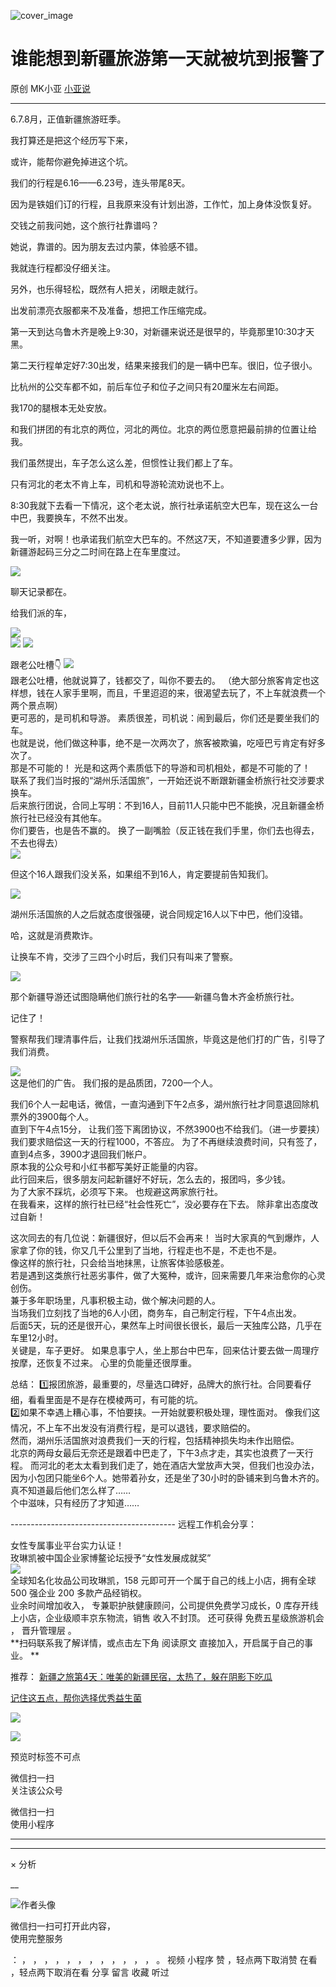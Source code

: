 ![cover_image](https://mmbiz.qpic.cn/mmbiz_jpg/A8SKDch4cJGFf6KQSibHvAiaGFEVGaMr1chSUKd60YCq01PxMrdD11EBIkoCOricXXHd44ib0OJpukNtZyRdLicj3ag/0?wx_fmt=jpeg)

#  谁能想到新疆旅游第一天就被坑到报警了

原创  MK小亚  [ 小亚说 ](javascript:void\(0\);)

__ _ _ _ _

  

6.7.8月，正值新疆旅游旺季。

  

我打算还是把这个经历写下来，

或许，能帮你避免掉进这个坑。

  

我们的行程是6.16——6.23号，连头带尾8天。

因为是铁姐们订的行程，且我原来没有计划出游，工作忙，加上身体没恢复好。

  

交钱之前我问她，这个旅行社靠谱吗？

她说，靠谱的。因为朋友去过内蒙，体验感不错。

我就连行程都没仔细关注。

另外，也乐得轻松，既然有人把关，闭眼走就行。

出发前漂亮衣服都来不及准备，想把工作压缩完成。

  

第一天到达乌鲁木齐是晚上9:30，对新疆来说还是很早的，毕竟那里10:30才天黑。

  

第二天行程单定好7:30出发，结果来接我们的是一辆中巴车。很旧，位子很小。

  

比杭州的公交车都不如，前后车位子和位子之间只有20厘米左右间距。

我170的腿根本无处安放。

  

和我们拼团的有北京的两位，河北的两位。北京的两位愿意把最前排的位置让给我。

我们虽然提出，车子怎么这么差，但惯性让我们都上了车。

  

只有河北的老太不肯上车，司机和导游轮流劝说也不上。

8:30我就下去看一下情况，这个老太说，旅行社承诺航空大巴车，现在这么一台中巴，我要换车，不然不出发。

  

我一听，对啊！也承诺我们航空大巴车的。不然这7天，不知道要遭多少罪，因为新疆游起码三分之二时间在路上在车里度过。

  

![](https://mmbiz.qpic.cn/mmbiz_jpg/A8SKDch4cJGFf6KQSibHvAiaGFEVGaMr1cfibx1SghBaUH5mrCaYrJzHXyxPmGhz6bOLyREFdLWtD2jHZksByaUug/640?wx_fmt=jpeg)  

  

  

聊天记录都在。

给我们派的车，

  

![](https://mmbiz.qpic.cn/mmbiz_jpg/A8SKDch4cJGFf6KQSibHvAiaGFEVGaMr1c7MFjjCYDic1JsQRHDz4AxTaNgeYsnIesAblfJaaRNiaoUbbPmvEpkLHA/640?wx_fmt=jpeg)  
![](https://mmbiz.qpic.cn/mmbiz_jpg/A8SKDch4cJGFf6KQSibHvAiaGFEVGaMr1cl7xnFMqMBv9GTq0nCMEnphyPHlqNFdzSDxLW0TXRqJqlYZje2eK4XQ/640?wx_fmt=jpeg)
![](https://mmbiz.qpic.cn/mmbiz_jpg/A8SKDch4cJGFf6KQSibHvAiaGFEVGaMr1csvFcaVbxTGAmKl9aK1EjyzPibpPECicw4vlg8u7HLKvibiauB6Hia7A2mOg/640?wx_fmt=jpeg)  
  
跟老公吐槽👇
![](https://mmbiz.qpic.cn/mmbiz_jpg/A8SKDch4cJGFf6KQSibHvAiaGFEVGaMr1crheeokRHxZe1EjiaOaSD3rQlELq87TXIzXZmI8hic365icUpEGaibfnLqg/640?wx_fmt=jpeg)  
跟老公吐槽，他就说算了，钱都交了，叫你不要去的。
（绝大部分旅客肯定也这样想，钱在人家手里啊，而且，千里迢迢的来，很渴望去玩了，不上车就浪费一个两个景点啊）  
更可恶的，是司机和导游。  素质很差，司机说：闹到最后，你们还是要坐我们的车。  
也就是说，他们做这种事，绝不是一次两次了，旅客被欺骗，吃哑巴亏肯定有好多次了。  
那是不可能的！  光是和这两个素质低下的导游和司机相处，都是不可能的了！  
联系了我们当时报的“湖州乐活国旅”，一开始还说不断跟新疆金桥旅行社交涉要求换车。  
后来旅行团说，合同上写明：不到16人，目前11人只能中巴不能换，况且新疆金桥旅行社已经没有其他车。  
你们要告，也是告不赢的。  换了一副嘴脸（反正钱在我们手里，你们去也得去，不去也得去）  
![](https://mmbiz.qpic.cn/mmbiz_jpg/A8SKDch4cJGFf6KQSibHvAiaGFEVGaMr1cwLLp3YLJSRaZNUP4vN1hrMR3XXEJicpzQM8nqmlzrOTXLd5GoNibqZ3w/640?wx_fmt=jpeg)  
  
但这个16人跟我们没关系，如果组不到16人，肯定要提前告知我们。  
  
![](https://mmbiz.qpic.cn/mmbiz_jpg/A8SKDch4cJGFf6KQSibHvAiaGFEVGaMr1cCnEBDuA0fgRyfKUOVibyH4rsebvOtdibGnqicjicyhzyUH7dfLFCS0jvGg/640?wx_fmt=jpeg)

  

  

湖州乐活国旅的人之后就态度很强硬，说合同规定16人以下中巴，他们没错。

  

哈，这就是消费欺诈。

  

让换车不肯，交涉了三四个小时后，我们只有叫来了警察。

  

![](https://mmbiz.qpic.cn/mmbiz_jpg/A8SKDch4cJGFf6KQSibHvAiaGFEVGaMr1cnxQKyWdDVvXzGKQoCFHCZpAyuKS5b6gphcPicnwCqn1ricC73WYKexeA/640?wx_fmt=jpeg)

  

那个新疆导游还试图隐瞒他们旅行社的名字——新疆乌鲁木齐金桥旅行社。

记住了！

  

警察帮我们理清事件后，让我们找湖州乐活国旅，毕竟这是他们打的广告，引导了我们消费。

  

![](https://mmbiz.qpic.cn/mmbiz_jpg/A8SKDch4cJGFf6KQSibHvAiaGFEVGaMr1cU0oAk3ryHcMb7PtosibvzaQkXR3eEmHkbibNfHEmOxeEiaTmu7SzHTOzg/640?wx_fmt=jpeg)  
这是他们的广告。  我们报的是品质团，7200一个人。  
  
我们6个人一起电话，微信，一直沟通到下午2点多，湖州旅行社才同意退回除机票外的3900每个人。  
直到下午4点15分，  让我们签下离团协议，不然3900也不给我们。（进一步要挟）  我们要求赔偿这一天的行程1000，不答应。
为了不再继续浪费时间，只有签了，直到4点多，3900才退回我们帐户。  
原本我的公众号和小红书都写美好正能量的内容。  
此行回来后，很多朋友问起新疆好不好玩，怎么去的，报团吗，多少钱。  
为了大家不踩坑，必须写下来。  也规避这两家旅行社。  
在我看来，这样的旅行社已经“社会性死亡”，没必要存在下去。  除非拿出态度改过自新！  
  
这次同去的有几位说：新疆很好，但以后不会再来！  当时大家真的气到爆炸，人家拿了你的钱，你又几千公里到了当地，行程走也不是，不走也不是。  
像这样的旅行社，只会给当地抹黑，让旅客体验感极差。  
若是遇到这类旅行社恶劣事件，做了大冤种，或许，回来需要几年来治愈你的心灵创伤。  
兼于多年职场里，凡事积极主动，做个解决问题的人。  
当场我们立刻找了当地的6人小团，商务车，自己制定行程，下午4点出发。  
后面5天，玩的还是很开心，果然车上时间很长很长，最后一天独库公路，几乎在车里12小时。  
关键是，车子更好。  如果息事宁人，坐上那台中巴车，回来估计要去做一周理疗按摩，还恢复不过来。  心里的负能量还很厚重。  
  
总结：  1️⃣报团旅游，最重要的，尽量选口碑好，品牌大的旅行社。合同要看仔细，看看里面是不是存在模棱两可，有可能的坑。  
2️⃣如果不幸遇上糟心事，不怕要挟。一开始就要积极处理，理性面对。  像我们这情况，不上车不出发没有消费行程，是可以退钱，要求赔偿的。  
然而，湖州乐活国旅对浪费我们一天的行程，包括精神损失均未作出赔偿。  
北京的两母女最后无奈还是跟着中巴走了，下午3点才走，其实也浪费了一天行程。
而河北的老太太看到我们走了，她在酒店大堂放声大哭，但我们也没办法，因为小包团只能坐6个人。她带着孙女，还是坐了30小时的卧铺来到乌鲁木齐的。真不知道最后他们怎么样了……  
个中滋味，只有经历了才知道……

  

  

\-----------------------------------------  远程工作机会分享：  
  
女性专属事业平台实力认证！  
玫琳凯被中国企业家博鳌论坛授予“女性发展成就奖”  
![](https://mmbiz.qpic.cn/mmbiz_jpg/A8SKDch4cJGnR41I5Dl9IuwiaHYx7825mM68DLlh5rkkJ0CicfyzASagdMUEZ2pNCZs13Ng5n6ehtuiaW1YJrziaHQ/640?wx_fmt=jpeg)  
全球知名化妆品公司玫琳凯，158 元即可开一个属于自己的线上小店，拥有全球 500 强企业 200 多款产品经销权。  
业余时间增加收入，  专兼职护肤健康顾问，公司提供免费学习成长，0 库存开线上小店，企业级顺丰京东物流，销售  收入不封顶。  还可获得
免费五星级旅游机会  ，  晋升管理层  。  
**扫码联系我了解详情，或点击左下角 阅读原文  直接加入，开启属于自己的事业。 **  
  

推荐： [ 新疆之旅第4天：唯美的新疆民宿，太热了，躲在阴影下吃瓜
](https://mp.weixin.qq.com/s?__biz=MzUxNDAwNTk0MQ==&mid=2247485486&idx=1&sn=a3af6a038d8acd334b96b570b0cd96d0&scene=21#wechat_redirect)

[ 记住这五点，帮你选择优秀益生菌
](https://mp.weixin.qq.com/s?__biz=MzUxNDAwNTk0MQ==&mid=2247485233&idx=1&sn=efe9ec91e7182377b80e92ccfcbbcbfe&scene=21#wechat_redirect)  

![](https://mmbiz.qpic.cn/mmbiz_gif/b96CibCt70iaZ7Bia3Wm91cEuWhERXfCYjTia9tf7aMjVBNRETSa2NpGjCV6tyNvgCLos8LBgwEgxcwaIw8zdOsG7A/640?wx_fmt=gif)

![](https://mmbiz.qpic.cn/mmbiz_jpg/A8SKDch4cJEicCnqTxiatgGquhIicZ1wJ1Dth5YOOzoYV7U4N3HmiaO0vVAzjOpBVdtF0gnL632Fc7HqiaDmgveQDEw/640?wx_fmt=jpeg)

  

预览时标签不可点

微信扫一扫  
关注该公众号



微信扫一扫  
使用小程序

****



****



×  分析

__

![作者头像](http://mmbiz.qpic.cn/mmbiz_png/A8SKDch4cJE0KicTMyrVCx3VLqEgic5sJ1V5QeGZTibG9GLZlSCXSj5ByXNkib5PBrZVMkI41KKxgwE1K9gfypUeRg/0?wx_fmt=png)

微信扫一扫可打开此内容，  
使用完整服务

：  ，  ，  ，  ，  ，  ，  ，  ，  ，  ，  ，  ，  。  视频  小程序  赞  ，轻点两下取消赞  在看  ，轻点两下取消在看
分享  留言  收藏  听过

